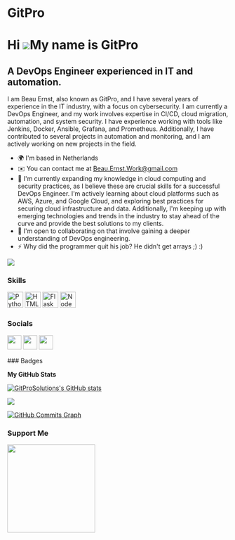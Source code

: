 # GitPro
Hi ![](https://user-images.githubusercontent.com/18350557/176309783-0785949b-9127-417c-8b55-ab5a4333674e.gif)My name is GitPro
==============================================================================================================================

A DevOps Engineer experienced in IT and automation.
---------------------------------------------------

I am Beau Ernst, also known as GitPro, and I have several years of experience in the IT industry, with a focus on cybersecurity. I am currently a DevOps Engineer, and my work involves expertise in CI/CD, cloud migration, automation, and system security. I have experience working with tools like Jenkins, Docker, Ansible, Grafana, and Prometheus. Additionally, I have contributed to several projects in automation and monitoring, and I am actively working on new projects in the field.

* 🌍  I'm based in Netherlands
* ✉️  You can contact me at [Beau.Ernst.Work@gmail.com](mailto:Beau.Ernst.Work@gmail.com)
* 🧠  I'm currently expanding my knowledge in cloud computing and security practices, as I believe these are crucial skills for a successful DevOps Engineer. I'm actively learning about cloud platforms such as AWS, Azure, and Google Cloud, and exploring best practices for securing cloud infrastructure and data. Additionally, I'm keeping up with emerging technologies and trends in the industry to stay ahead of the curve and provide the best solutions to my clients.
* 🤝  I'm open to collaborating on that involve gaining a deeper understanding of DevOps engineering.
* ⚡  Why did the programmer quit his job? He didn't get arrays ;) :)

<a href="https://www.github.com/GitProSolutions" target="_blank" rel="noreferrer"><img
src="https://img.shields.io/github/followers/GitProSolutions?logo=github&style=for-the-badge&color=84cc16&labelColor=000000" /></a>
### Skills

<p align="left">
<a href="https://www.python.org/" target="_blank" rel="noreferrer"><img src="https://raw.githubusercontent.com/danielcranney/readme-generator/main/public/icons/skills/python-colored.svg" width="36" height="36" alt="Python" /></a>
<a href="https://developer.mozilla.org/en-US/docs/Glossary/HTML5" target="_blank" rel="noreferrer"><img src="https://raw.githubusercontent.com/danielcranney/readme-generator/main/public/icons/skills/html5-colored.svg" width="36" height="36" alt="HTML5" /></a>
<a href="https://flask.palletsprojects.com/en/2.0.x/" target="_blank" rel="noreferrer"><img src="https://raw.githubusercontent.com/danielcranney/readme-generator/main/public/icons/skills/flask-colored.svg" width="36" height="36" alt="Flask" /></a>
<a href="https://nodejs.org/en/" target="_blank" rel="noreferrer"><img src="https://raw.githubusercontent.com/danielcranney/readme-generator/main/public/icons/skills/nodejs-colored.svg" width="36" height="36" alt="NodeJS" /></a>
</p>

### Socials

<p align="left"> <a href="https://www.github.com/GitProSolutions" target="_blank" rel="noreferrer"><img src="https://raw.githubusercontent.com/danielcranney/readme-generator/main/public/icons/socials/github.svg" width="32" height="32" /></a> <a href="https://www.linkedin.com/in/beau-ernst-0a48a3264" target="_blank" rel="noreferrer"><img src="https://raw.githubusercontent.com/danielcranney/readme-generator/main/public/icons/socials/linkedin.svg" width="32" height="32" /></a> <a href="https://portosaurus.github.io/BeauErnstGitPro/" target="_blank" rel="noreferrer"><img src="https://raw.githubusercontent.com/danielcranney/readme-generator/main/public/icons/socials/rss.svg" width="32" height="32" /></a></p>
### Badges

<b>My GitHub Stats</b>

<a href="http://www.github.com/GitProSolutions"><img src="https://github-readme-stats.vercel.app/api?username=GitProSolutions&show_icons=true&hide=&count_private=true&title_color=ffffff&text_color=ffffff&icon_color=84cc16&bg_color=000000&hide_border=true&show_icons=true" alt="GitProSolutions's GitHub stats" /></a>

<a href="http://www.github.com/GitProSolutions"><img src="https://github-readme-streak-stats.herokuapp.com/?user=GitProSolutions&stroke=ffffff&background=000000&ring=ffffff&fire=ffffff&currStreakNum=ffffff&currStreakLabel=ffffff&sideNums=ffffff&sideLabels=ffffff&dates=ffffff&hide_border=true" /></a>

<a href="http://www.github.com/GitProSolutions"><img src="https://github-readme-activity-graph.cyclic.app/graph?username=GitProSolutions&bg_color=000000&color=ffffff&line=84cc16&point=ffffff&area_color=000000&area=true&hide_border=true&custom_title=GitHub%20Commits%20Graph" alt="GitHub Commits Graph" /></a>

### Support Me

<a href="https://www.buymeacoffee.com/Gitpro"><img src="https://cdn.buymeacoffee.com/buttons/v2/default-yellow.png" width="200" /></a>
